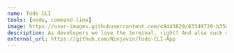 ```yaml
---
name: Todo CLI
tools: [node, command-line]
image: https://user-images.githubusercontent.com/49443829/83349729-b35cb880-a354-11ea-932b-fa6641aa0ba3.png
description: As developers we love the terminal, right? And also suck at managing our tasks, also right. So on one random evening in April 2020 I decided to build something which helps me manage my to-dos from the terminal 🔥
external_url: https://github.com/Ninjavin/Todo-CLI-App
---
```

